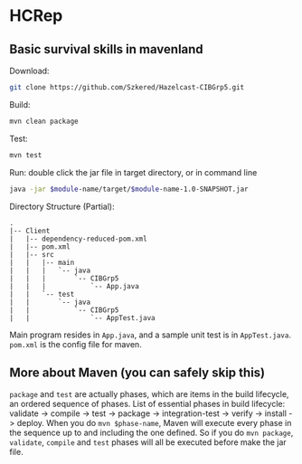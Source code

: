 # HCRep
## Basic survival skills in mavenland

Download:

```Bash
git clone https://github.com/Szkered/Hazelcast-CIBGrp5.git
```

Build:

```Bash
mvn clean package
```

Test:

```Bash
mvn test
```

Run: double click the jar file in target directory, or in command line

```Bash
java -jar $module-name/target/$module-name-1.0-SNAPSHOT.jar
```

Directory Structure (Partial):
```
.
|-- Client
|   |-- dependency-reduced-pom.xml
|   |-- pom.xml
|   |-- src
|   |   |-- main
|   |   |   `-- java
|   |   |       `-- CIBGrp5
|   |   |           `-- App.java
|   |   `-- test
|   |       `-- java
|   |           `-- CIBGrp5
|   |               `-- AppTest.java
```

Main program resides in `App.java`, and a sample unit test is in `AppTest.java`. `pom.xml` is the config file for maven.

## More about Maven (you can safely skip this)

`package` and `test` are actually phases, which are items in the build lifecycle, an ordered sequence of phases.
List of essential phases in build lifecycle: validate -> compile -> test -> package -> integration-test -> verify -> install ->  deploy. 
When you do `mvn $phase-name`, Maven will execute every phase in the sequence up to and including the one defined. So if you do `mvn package`, `validate`, `compile` and `test` phases will all be executed before make the jar file.

